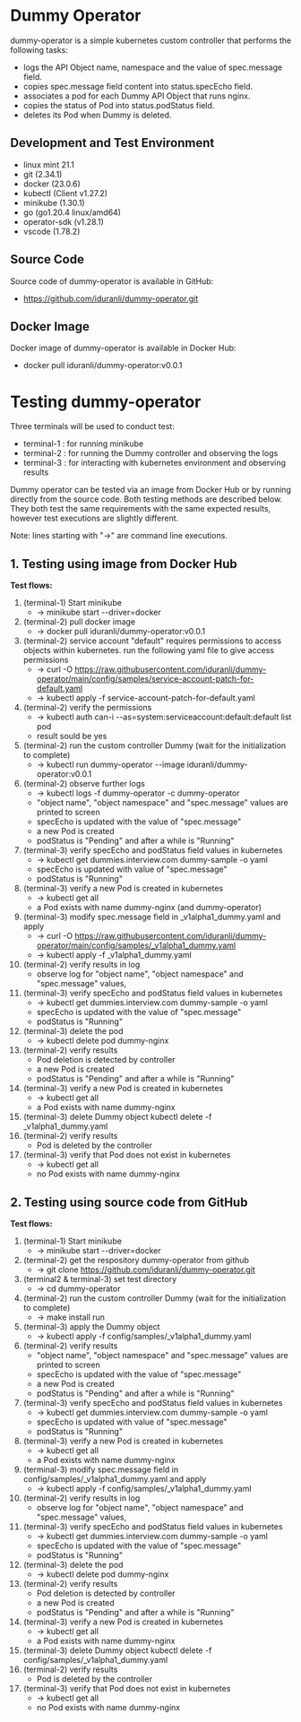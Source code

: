 # **Dummy Operator** #
dummy-operator is a simple kubernetes custom controller that performs the following tasks:

- logs the API Object name, namespace and the value of spec.message field.
- copies spec.message field content into status.specEcho field.
- associates a pod for each Dummy API Object that runs nginx.
- copies the status of Pod into status.podStatus field.
- deletes its Pod when Dummy is deleted.

## **Development and Test Environment** ##

- linux mint 21.1
- git (2.34.1)
- docker (23.0.6)
- kubectl (Client v1.27.2)
- minikube (1.30.1)
- go (go1.20.4 linux/amd64)
- operator-sdk (v1.28.1)
- vscode (1.78.2)

## **Source Code** ##

Source code of dummy-operator is available in GitHub:
- https://github.com/iduranli/dummy-operator.git

## **Docker Image** ##
Docker image of dummy-operator is available in Docker Hub:
- docker pull iduranli/dummy-operator:v0.0.1

# **Testing dummy-operator** #

Three terminals will be used to conduct test:
- terminal-1 : for running minikube
- terminal-2 : for running the Dummy controller and observing the logs
- terminal-3 : for interacting with kubernetes environment and observing results

Dummy operator can be tested via an image from Docker Hub or by running directly from the source code. Both testing methods are described below. They both test the same requirements with the same expected results, however test executions are slightly different.

Note: lines starting with "->" are command line executions.

## **1. Testing using image from Docker Hub** ##

**Test flows:**

1. (terminal-1) Start minikube
    - -> minikube start --driver=docker
2. (terminal-2) pull docker image
    - -> docker pull  iduranli/dummy-operator:v0.0.1
3. (terminal-2) service account "default" requires permissions to access objects within kubernetes. run the following yaml file to give access permissions
    - -> curl -O https://raw.githubusercontent.com/iduranli/dummy-operator/main/config/samples/service-account-patch-for-default.yaml
    - -> kubectl apply -f service-account-patch-for-default.yaml
4. (terminal-2) verify the permissions
    - -> kubectl auth can-i --as=system:serviceaccount:default:default list pod
    - result sould be yes
5. (terminal-2) run the custom controller Dummy (wait for the initialization to complete)
    - -> kubectl run dummy-operator --image iduranli/dummy-operator:v0.0.1
6. (terminal-2) observe further logs
    - -> kubectl logs -f dummy-operator -c dummy-operator
    - "object name", "object namespace" and "spec.message" values are printed to screen
    - specEcho is updated with the value of "spec.message"
    - a new Pod is created
    - podStatus is "Pending" and after a while is "Running"
7. (terminal-3) verify specEcho and podStatus field values in kubernetes
    - -> kubectl get dummies.interview.com dummy-sample -o yaml
    - specEcho is updated with value of "spec.message"
    - podStatus is "Running"
8. (terminal-3) verify a new Pod is created in kubernetes
    - -> kubectl get all
    - a Pod exists with name dummy-nginx (and dummy-operator)
9. (terminal-3) modify spec.message field in _v1alpha1_dummy.yaml and apply
    - -> curl -O https://raw.githubusercontent.com/iduranli/dummy-operator/main/config/samples/_v1alpha1_dummy.yaml
    - -> kubectl apply -f _v1alpha1_dummy.yaml
10. (terminal-2) verify results in log
    - observe log for "object name", "object namespace" and "spec.message" values,
11. (terminal-3) verify specEcho and podStatus field values in kubernetes
    - -> kubectl get dummies.interview.com dummy-sample -o yaml
    - specEcho is updated with the value of "spec.message"
    - podStatus is "Running"
12. (terminal-3) delete the pod
    - -> kubectl delete pod dummy-nginx
13. (terminal-2) verify results
    - Pod deletion is detected by controller
    - a new Pod is created
    - podStatus is "Pending" and after a while is "Running"
14. (terminal-3) verify a new Pod is created in kubernetes
    - -> kubectl get all
    - a Pod exists with name dummy-nginx
15. (terminal-3) delete Dummy object
      kubectl delete -f _v1alpha1_dummy.yaml
16. (terminal-2) verify results
    - Pod is deleted by the controller
17. (terminal-3) verify that Pod does not exist in kubernetes
    - -> kubectl get all
    - no Pod exists with name dummy-nginx

## **2. Testing using source code from GitHub** ##

**Test flows:**
1. (terminal-1) Start minikube
    - -> minikube start --driver=docker
2. (terminal-2) get the respository dummy-operator from github
    - -> git clone https://github.com/iduranli/dummy-operator.git
3. (terminal2 & terminal-3) set test directory
    - -> cd dummy-operator
4. (terminal-2) run the custom controller Dummy (wait for the initialization to complete)
    - -> make install run
5. (terminal-3) apply the Dummy object
    - -> kubectl apply -f config/samples/_v1alpha1_dummy.yaml
6. (terminal-2) verify results
    - "object name", "object namespace" and "spec.message" values are printed to screen
    - specEcho is updated with the value of "spec.message"
    - a new Pod is created
    - podStatus is "Pending" and after a while is "Running"
7. (terminal-3) verify specEcho and podStatus field values in kubernetes
    - -> kubectl get dummies.interview.com dummy-sample -o yaml
    - specEcho is updated with value of "spec.message"
    - podStatus is "Running"
8. (terminal-3) verify a new Pod is created in kubernetes
    - -> kubectl get all
    - a Pod exists with name dummy-nginx
9. (terminal-3) modify spec.message field in config/samples/_v1alpha1_dummy.yaml and apply
    - -> kubectl apply -f config/samples/_v1alpha1_dummy.yaml
10. (terminal-2) verify results in log
    - observe log for "object name", "object namespace" and "spec.message" values,
11. (terminal-3) verify specEcho and podStatus field values in kubernetes
    - -> kubectl get dummies.interview.com dummy-sample -o yaml
    - specEcho is updated with the value of "spec.message"
    - podStatus is "Running"
12. (terminal-3) delete the pod
    - -> kubectl delete pod dummy-nginx
13. (terminal-2) verify results
    - Pod deletion is detected by controller
    - a new Pod is created
    - podStatus is "Pending" and after a while is "Running"
14. (terminal-3) verify a new Pod is created in kubernetes
    - -> kubectl get all
    - a Pod exists with name dummy-nginx
15. (terminal-3) delete Dummy object
      kubectl delete -f config/samples/_v1alpha1_dummy.yaml
16. (terminal-2) verify results
    - Pod is deleted by the controller
17. (terminal-3) verify that Pod does not exist in kubernetes
    - -> kubectl get all
    - no Pod exists with name dummy-nginx
